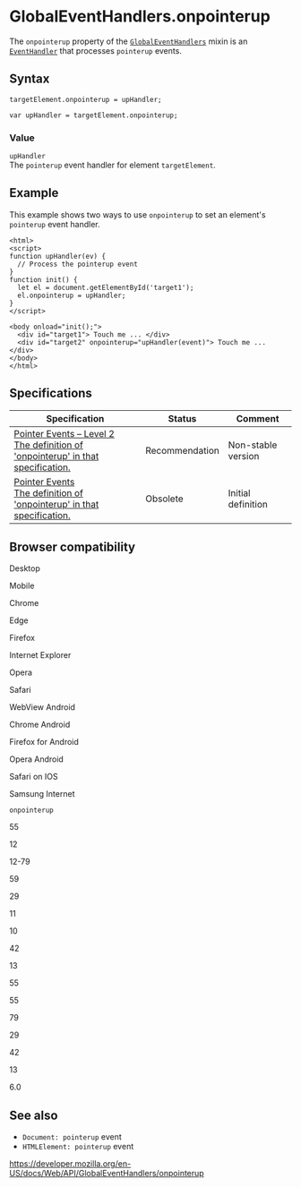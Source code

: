 GlobalEventHandlers.onpointerup
===============================

The `onpointerup` property of the [`GlobalEventHandlers`](../globaleventhandlers) mixin is an [`EventHandler`](https://developer.mozilla.org/en-US/docs/Web/Events/Event_handlers) that processes `pointerup` events.

Syntax
------

    targetElement.onpointerup = upHandler;

    var upHandler = targetElement.onpointerup;

### Value

`upHandler`  
The `pointerup` event handler for element `targetElement`.

Example
-------

This example shows two ways to use `onpointerup` to set an element's `pointerup` event handler.

    <html>
    <script>
    function upHandler(ev) {
      // Process the pointerup event
    }
    function init() {
      let el = document.getElementById('target1');
      el.onpointerup = upHandler;
    }
    </script>

    <body onload="init();">
      <div id="target1"> Touch me ... </div>
      <div id="target2" onpointerup="upHandler(event)"> Touch me ... </div>
    </body>
    </html>

Specifications
--------------

<table><thead><tr class="header"><th>Specification</th><th>Status</th><th>Comment</th></tr></thead><tbody><tr class="odd"><td><a href="https://www.w3.org/TR/pointerevents2/#dom-globaleventhandlers-onpointerup">Pointer Events – Level 2<br />
<span class="small">The definition of 'onpointerup' in that specification.</span></a></td><td><span class="spec-rec">Recommendation</span></td><td>Non-stable version</td></tr><tr class="even"><td><a href="https://www.w3.org/TR/pointerevents1/#widl-GlobalEventHandlers-onpointerup">Pointer Events<br />
<span class="small">The definition of 'onpointerup' in that specification.</span></a></td><td><span class="spec-obsolete">Obsolete</span></td><td>Initial definition</td></tr></tbody></table>

Browser compatibility
---------------------

Desktop

Mobile

Chrome

Edge

Firefox

Internet Explorer

Opera

Safari

WebView Android

Chrome Android

Firefox for Android

Opera Android

Safari on IOS

Samsung Internet

`onpointerup`

55

12

12-79

59

29

11

10

42

13

55

55

79

29

42

13

6.0

See also
--------

-   `Document: pointerup` event
-   `HTMLElement: pointerup` event

<a href="https://developer.mozilla.org/en-US/docs/Web/API/GlobalEventHandlers/onpointerup" class="_attribution-link">https://developer.mozilla.org/en-US/docs/Web/API/GlobalEventHandlers/onpointerup</a>
